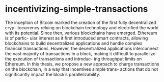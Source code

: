 # incentivizing-simple-transactions

The inception of Bitcoin marked the creation of the first fully decentralized cryp-
tocurrency relying on blockchain technology and electrified the world with its
potential. Since then, various blockchains have emerged. Ethereum is of partic-
ular interest as it first introduced smart contracts, allowing blockchains to build
decentralized applications and handle complex financial transactions. However,
the decentralized applications interconnect the vast majority of transactions in a
block, making it difficult to parallelize the execution of transactions and introduc-
ing throughput limits on Ethereum. In this thesis, we propose a new approach
to charge transactions on the blockchain, in a way that incentives simple trans-
actions that do not significantly impact the block’s parallelizability.
